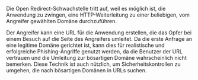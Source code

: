 Die Open Redirect-Schwachstelle tritt auf, weil es möglich ist, die Anwendung zu zwingen, eine HTTP-Weiterleitung zu einer beliebigen, vom Angreifer gewählten Domäne durchzuführen.

Der Angreifer kann eine URL für die Anwendung erstellen, die das Opfer bei einem Besuch auf die Seite des Angreifers umleitet. Da die erste Anfrage an eine legitime Domäne gerichtet ist, kann dies für realistische und erfolgreiche Phishing-Angriffe genutzt werden, da die Benutzer der URL vertrauen und die Umleitung zur bösartigen Domäne wahrscheinlich nicht bemerken. Diese Technik ist auch nützlich, um Sicherheitskontrollen zu umgehen, die nach bösartigen Domänen in URLs suchen.

